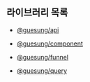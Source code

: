 ## 라이브러리 목록

- [@guesung/api](./packages/javascript/api/README.md)
- [@guesung/component](./packages/javascript/component/README.md)

- [@guesung/funnel](./packages/react/funnel/README.md)
- [@guesung/query](./packages/react/query/README.md)
